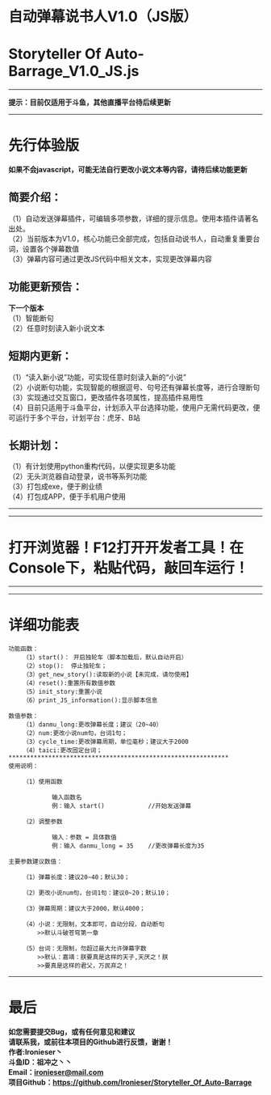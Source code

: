 # 自动弹幕说书人V1.0（JS版）
# Storyteller Of Auto-Barrage_V1.0_JS.js
***************************************************************
**提示：目前仅适用于斗鱼，其他直播平台待后续更新**  
***************************************************************
  
# 先行体验版
**如果不会javascript，可能无法自行更改小说文本等内容，请待后续功能更新** 


## 简要介绍：
（1）自动发送弹幕插件，可编辑多项参数，详细的提示信息。使用本插件请著名出处。  
（2）当前版本为V1.0，核心功能已全部完成，包括自动说书人，自动重复重要台词，设置各个弹幕数值  
（3）弹幕内容可通过更改JS代码中相关文本，实现更改弹幕内容  

## 功能更新预告：
**下一个版本**  
（1）智能断句  
（2）任意时刻读入新小说文本  

## 短期内更新：
（1）“读入新小说”功能，可实现任意时刻读入新的“小说”  
（2）小说断句功能，实现智能的根据逗号、句号还有弹幕长度等，进行合理断句  
（3）实现通过交互窗口，更改插件各项属性，提高插件易用性  
（4）目前只适用于斗鱼平台，计划添入平台选择功能，使用户无需代码更改，便可运行于多个平台，计划平台：虎牙、B站  

## 长期计划：
（1）有计划使用python重构代码，以便实现更多功能  
（2）无头浏览器自动登录，说书等系列功能  
（3）打包成exe，便于刷业绩   	  
（4）打包成APP，便于手机用户使用  



***************************************************************
***************************************************************
# 打开浏览器！F12打开开发者工具！在Console下，粘贴代码，敲回车运行！
***************************************************************
***************************************************************
# 详细功能表
					
	功能函数：
		（1）start()：	开启独轮车（脚本加载后，默认自动开启）
		（2）stop():	停止独轮车；
		（3）get_new_story():读取新的小说【未完成，请勿使用】
		（4）reset():重置所有数值参数
		（5）init_story:重置小说
		（6）print_JS_information():显示脚本信息

	数值参数：
		（1）danmu_long:更改弹幕长度；建议（20~40）
		（2）num:更改小说num句，台词1句；
		（3）cycle_time:更改弹幕周期，单位毫秒；建议大于2000
		（4）taici:更改固定台词；
	*************************************************************
	使用说明：

		（1）使用函数

				输入函数名
				例：输入 start()			//开始发送弹幕

		（2）调整参数

				输入：参数 = 具体数值
				例：输入 danmu_long = 35 	//更改弹幕长度为35

	主要参数建议数值：

		（1）弹幕长度：建议20~40；默认30；

		（2）更改小说num句，台词1句：建议0~20；默认10；

		（3）弹幕周期：建议大于2000，默认4000；

		（4）小说：无限制，文本即可，自动分段，自动断句
			>>默认斗破苍穹第一章

		（5）台词：无限制，勿超过最大允许弹幕字数
			>>默认：嘉靖：朕要真是这样的天子,天厌之！朕			
			>>要真是这样的君父，万民弃之！
********************************************************************
# 最后	
	
**如您需要提交Bug，或有任何意见和建议**  
**请联系我，或前往本项目的Github进行反馈，谢谢！**  
**作者:Ironieser丶**    	
**斗鱼ID：祖冲之丶丶**    
**Email：ironieser@mail.com**    
**项目Github：https://github.com/Ironieser/Storyteller_Of_Auto-Barrage**    
